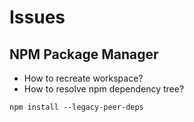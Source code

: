 # Issues

## NPM Package Manager

- How to recreate workspace?
- How to resolve npm dependency tree?

```
npm install --legacy-peer-deps
```
